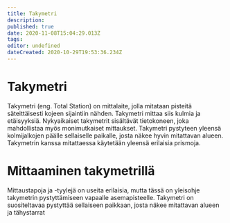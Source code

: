```yaml
---
title: Takymetri
description: 
published: true
date: 2020-11-08T15:04:29.013Z
tags: 
editor: undefined
dateCreated: 2020-10-29T19:53:36.234Z
---
```


# Takymetri
Takymetri (eng. Total Station) on mittalaite, jolla mitataan pisteitä säteittäisesti kojeen sijaintiin nähden. Takymetri mittaa siis kulmia ja etäisyyksiä. Nykyaikaiset takymetrit sisältävät tietokoneen, joka mahdollistaa myös monimutkaiset mittaukset. Takymetri pystyteen yleensä kolmijalkojen päälle sellaiselle paikalle, josta näkee hyvin mitattavan alueen. Takymetrin kanssa mitattaessa käytetään yleensä erilaisia prismoja. 





# Mittaaminen takymetrillä 
Mittaustapoja ja -tyylejä on useita erilaisia, mutta tässä on yleisohje takymetrin pystyttämiseen vapaalle asemapisteelle. 
Takymetri on suositeltavaa pystyttää sellaiseen paikkaan, josta näkee mitattavan alueen ja tähystarrat 
